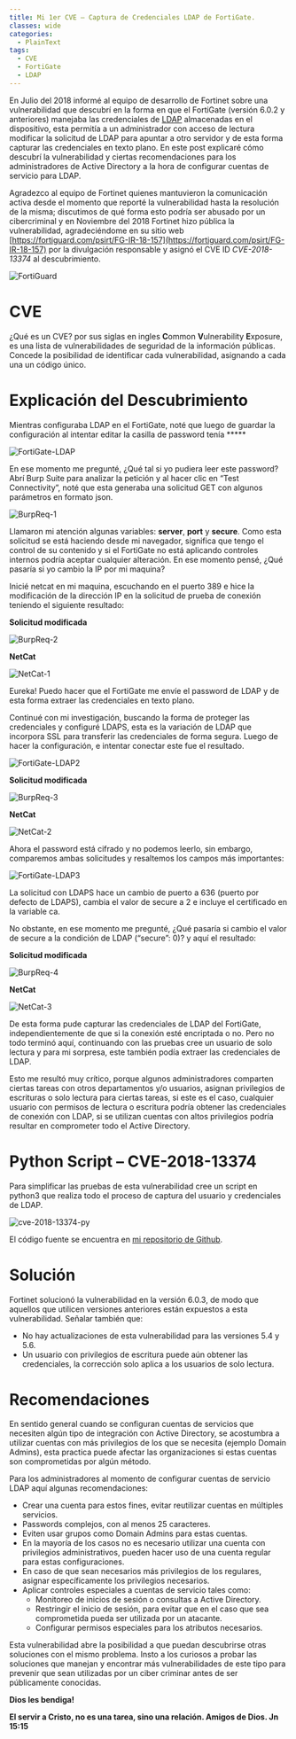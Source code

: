 ```yaml
---
title: Mi 1er CVE – Captura de Credenciales LDAP de FortiGate.
classes: wide
categories:
  - PlainText
tags:
  - CVE
  - FortiGate
  - LDAP
---
```

En Julio del 2018 informé al equipo de desarrollo de Fortinet sobre una vulnerabilidad que descubrí en la forma en que el FortiGate (versión 6.0.2 y anteriores) manejaba las credenciales de [LDAP](https://en.wikipedia.org/wiki/Lightweight_Directory_Access_Protocol) almacenadas en el dispositivo, esta permitía a un administrador con acceso de lectura modificar la solicitud de LDAP para apuntar a otro servidor y de esta forma capturar las credenciales en texto plano. En este post explicaré cómo descubrí la vulnerabilidad y ciertas recomendaciones para los administradores de Active Directory a la hora de configurar cuentas de servicio para LDAP. 

Agradezco al equipo de Fortinet quienes mantuvieron la comunicación activa desde el momento que reporté la vulnerabilidad hasta la resolución de la misma; discutimos de qué forma esto podría ser abusado por un cibercriminal y en Noviembre del 2018 Fortinet hizo pública la vulnerabilidad, agradeciéndome en su sitio web [https://fortiguard.com/psirt/FG-IR-18-157](https://fortiguard.com/psirt/FG-IR-18-157) por la divulgación responsable y asignó el CVE ID *CVE-2018-13374* al descubrimiento. 

![FortiGuard](/assets/images/2018-12-19-Mi-1er-CVE-Captura-Credenciales-LDAP-FortiGate-ES/fortiguard-psirt.png)

# CVE

¿Qué es un CVE? por sus siglas en ingles **C**ommon **V**ulnerability **E**xposure, es una lista de vulnerabilidades de seguridad de la información públicas. Concede la posibilidad de identificar cada vulnerabilidad, asignando a cada una un código único. 

# Explicación del Descubrimiento 

Mientras configuraba LDAP en el FortiGate, noté que luego de guardar la configuración al intentar editar la casilla de password tenía *****

![FortiGate-LDAP](/assets/images/2018-12-19-Mi-1er-CVE-Captura-Credenciales-LDAP-FortiGate-ES/fortigate-ldap.png)

En ese momento me pregunté, ¿Qué tal si yo pudiera leer este password? Abrí Burp Suite para analizar la petición y al hacer clic en “Test Connectivity”, noté que esta generaba una solicitud GET con algunos parámetros en formato json.

![BurpReq-1](/assets/images/2018-12-19-Mi-1er-CVE-Captura-Credenciales-LDAP-FortiGate-ES/burp-req1.png)

Llamaron mi atención algunas variables: **server**, **port** y **secure**. Como esta solicitud se está haciendo desde mi navegador, significa que tengo el control de su contenido y si el FortiGate no está aplicando controles internos podría aceptar cualquier alteración. En ese momento pensé, ¿Qué pasaría si yo cambio la IP por mi maquina?
 
Inicié netcat en mi maquina, escuchando en el puerto 389 e hice la modificación de la dirección IP en la solicitud de prueba de conexión teniendo el siguiente resultado:

**Solicitud modificada**

![BurpReq-2](/assets/images/2018-12-19-Mi-1er-CVE-Captura-Credenciales-LDAP-FortiGate-ES/burp-req2.png)

**NetCat**

![NetCat-1](/assets/images/2018-12-19-Mi-1er-CVE-Captura-Credenciales-LDAP-FortiGate-ES/netcat-1.png)

Eureka! Puedo hacer que el FortiGate me envíe el password de LDAP y de esta forma extraer las credenciales en texto plano. 

Continué con mi investigación, buscando la forma de proteger las credenciales y configuré LDAPS, esta es la variación de LDAP que incorpora SSL para transferir las credenciales de forma segura. Luego de hacer la configuración, e intentar conectar este fue el resultado.

![FortiGate-LDAP2](/assets/images/2018-12-19-Mi-1er-CVE-Captura-Credenciales-LDAP-FortiGate-ES/fortigate-ldap2.png)

**Solicitud modificada**

![BurpReq-3](/assets/images/2018-12-19-Mi-1er-CVE-Captura-Credenciales-LDAP-FortiGate-ES/burp-req3.png)

**NetCat**

![NetCat-2](/assets/images/2018-12-19-Mi-1er-CVE-Captura-Credenciales-LDAP-FortiGate-ES/netcat-2.png)

Ahora el password está cifrado y no podemos leerlo, sin embargo, comparemos ambas solicitudes y resaltemos los campos más importantes:

![FortiGate-LDAP3](/assets/images/2018-12-19-Mi-1er-CVE-Captura-Credenciales-LDAP-FortiGate-ES/fortigate-ldap3.png)

La solicitud con LDAPS hace un cambio de puerto a 636 (puerto por defecto de LDAPS), cambia el valor de secure a 2 e incluye el certificado en la variable ca.

No obstante, en ese momento me pregunté, ¿Qué pasaría si cambio el valor de secure a la condición de LDAP (“secure”: 0)? y aquí el resultado:

**Solicitud modificada**

![BurpReq-4](/assets/images/2018-12-19-Mi-1er-CVE-Captura-Credenciales-LDAP-FortiGate-ES/burp-req4.png)

**NetCat**

![NetCat-3](/assets/images/2018-12-19-Mi-1er-CVE-Captura-Credenciales-LDAP-FortiGate-ES/netcat-3.png)

De esta forma pude capturar las credenciales de LDAP del FortiGate, independientemente de que si la conexión esté encriptada o no. Pero no todo terminó aquí, continuando con las pruebas cree un usuario de solo lectura y para mi sorpresa, este también podía extraer las credenciales de LDAP. 

Esto me resultó muy crítico, porque algunos administradores comparten ciertas tareas con otros departamentos y/o usuarios, asignan privilegios de escrituras o solo lectura para ciertas tareas, si este es el caso, cualquier usuario con permisos de lectura o escritura podría obtener las credenciales de conexión con LDAP, si se utilizan cuentas con altos privilegios podría resultar en comprometer todo el Active Directory.

# Python Script – CVE-2018-13374

Para simplificar las pruebas de esta vulnerabilidad cree un script en python3 que realiza todo el proceso de captura del usuario y credenciales de LDAP.

![cve-2018-13374-py](/assets/images/2018-12-19-Mi-1er-CVE-Captura-Credenciales-LDAP-FortiGate-ES/cve-2018-13374-py.png)

El código fuente se encuentra en [mi repositorio de Github](https://github.com/juliourena/plaintext/blob/master/CVE-PoC/cve-2018-13374.py).

# Solución

Fortinet solucionó la vulnerabilidad en la versión 6.0.3, de modo que aquellos que utilicen versiones anteriores están expuestos a esta vulnerabilidad. Señalar también que: 
* No hay actualizaciones de esta vulnerabilidad para las versiones 5.4 y 5.6. 
* Un usuario con privilegios de escritura puede aún obtener las credenciales, la corrección solo aplica a los usuarios de solo lectura.

# Recomendaciones

En sentido general cuando se configuran cuentas de servicios que necesiten algún tipo de integración con Active Directory, se acostumbra a utilizar cuentas con más privilegios de los que se necesita (ejemplo Domain Admins), esta practica puede afectar las organizaciones si estas cuentas son comprometidas por algún método.

Para los administradores al momento de configurar cuentas de servicio LDAP aquí algunas recomendaciones:

* Crear una cuenta para estos fines, evitar reutilizar cuentas en múltiples servicios.
* Passwords complejos, con al menos 25 caracteres. 
* Eviten usar grupos como Domain Admins para estas cuentas. 
* En la mayoría de los casos no es necesario utilizar una cuenta con privilegios administrativos, pueden hacer uso de una cuenta regular para estas configuraciones. 
* En caso de que sean necesarios más privilegios de los regulares, asignar específicamente los privilegios necesarios.
* Aplicar controles especiales a cuentas de servicio tales como:
	* Monitoreo de inicios de sesión o consultas a Active Directory.
	* Restringir el inicio de sesión, para evitar que en el caso que sea comprometida pueda ser utilizada por un atacante. 
	* Configurar permisos especiales para los atributos necesarios.

Esta vulnerabilidad abre la posibilidad a que puedan descubrirse otras soluciones con el mismo problema. Insto a los curiosos a probar las soluciones que manejan y encontrar más vulnerabilidades de este tipo para prevenir que sean utilizadas por un ciber criminar antes de ser públicamente conocidas. 

**Dios les bendiga!**

**El servir a Cristo, no es una tarea, sino una relación. Amigos de Dios. Jn 15:15** 